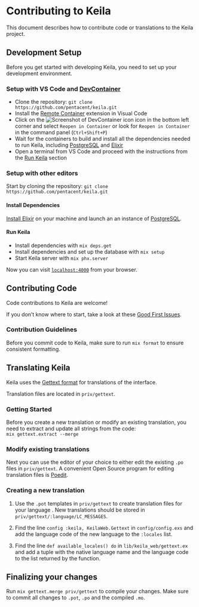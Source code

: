 # Contributing to Keila

This document describes how to contribute code or translations to the Keila
project.

## Development Setup

Before you get started with developing Keila, you need to set up your development
environment.

### Setup with VS Code and [DevContainer](https://code.visualstudio.com/docs/remote/containers)
* Clone the repository:
  `git clone https://github.com/pentacent/keila.git`
* Install the [Remote Container](https://github.com/microsoft/vscode-dev-containers)
  extension in Visual Code
* Click on the ![Screenshot of DevContainer icon](.github/assets/devcontainer-button.png)
  icon in the bottom left corner and select `Reopen in Container` or look for
  `Reopen in Container` in the command panel (`Ctrl+Shift+P`)
* Wait for the containers to build and install all the dependencies needed to
  run Keila, including [PostgreSQL](https://www.postgresql.org/)
  and [Elixir](https://elixir-lang.org/install.html)
* Open a terminal from VS Code and proceed with the instructions from the
  [Run Keila](#run-keila) section

### Setup with other editors
Start by cloning the repository: `git clone https://github.com/pentacent/keila.git`

#### Install Dependencies
[Install Elixir](https://elixir-lang.org/install.html) on your machine and launch
an an instance of [PostgreSQL](https://www.postgresql.org/).

#### Run Keila
  
* Install dependencies with `mix deps.get`
* Install dependencies and set up the database with `mix setup`
* Start Keila server with `mix phx.server`

Now you can visit [`localhost:4000`](http://localhost:4000) from your browser.

## Contributing Code
Code contributions to Keila are welcome!

If you don’t know where to start, take a look at these [Good First Issues](https://github.com/pentacent/keila/issues?q=is%3Aissue+is%3Aopen+label%3A%22good+first+issue%22).

### Contribution Guidelines
Before you commit code to Keila, make sure to run `mix format` to ensure
consistent formatting.


## Translating Keila
Keila uses the [Gettext format](https://en.wikipedia.org/wiki/Gettext) for
translations of the interface.

Translation files are located in `priv/gettext`.

### Getting Started

Before you create a new translation or modify an existing translation, you need
to extract and update all strings from the code:  
`mix gettext.extract --merge`

### Modify existing translations
Next you can use the editor of your choice to either edit the existing `.po`
files in `priv/gettext`. A convenient Open Source program for editing
translation files is [Poedit](https://poedit.net).

### Creating a new translation
1) Use the `.pot` templates in `priv/gettext` to create translation files for your
   language . New translations should be stored in
   `priv/gettext/:language/LC_MESSAGES`.

2) Find the line `config :keila, KeilaWeb.Gettext` in `config/config.exs` and
   add the language code of the new language to the `:locales` list.

3) Find the line `def available_locales() do` in `lib/keila_web/gettext.ex` and
   add a tuple with the native language name and the language code to the list
   returned by the function.

## Finalizing your changes
Run `mix gettext.merge priv/gettext` to compile your changes. Make sure to
commit all changes to `.pot`, `.po` and the compiled `.mo`.